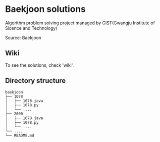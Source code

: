 # Baekjoon solutions

Algorithm problem solving project managed by GIST(Gwangju Institute of Sicence and Technology)

Source: Baekjoon


## Wiki

To see the solutions, check 'wiki'.


## Directory structure

```
baekjoon
├── 1078
│   ├── 1078.java 
│   ├── 1078.py
│   └── ....
├── 2000
│   ├── 1078.java 
│   ├── 1078.py
│   └── ....
└── ....
└── README.md
```

